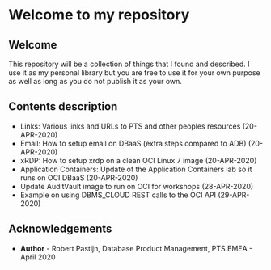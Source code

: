 # Welcome to my repository #

## Welcome ##

This repository will be a collection of things that I found and described. I use it as my personal library but you are free to use it for your own purpose as well as long as you do not publish it as your own.

## Contents description

- Links: Various links and URLs to PTS and other peoples resources (20-APR-2020)
- Email: How to setup email on DBaaS (extra steps compared to ADB) (20-APR-2020)
- xRDP: How to setup xrdp on a clean OCI Linux 7 image (20-APR-2020)
- Application Containers: Update of the Application Containers lab so it runs on OCI DBaaS (20-APR-2020)
- Update AuditVault image to run on OCI for workshops (28-APR-2020)
- Example on using DBMS_CLOUD REST calls to the OCI API (29-APR-2020)

## Acknowledgements

- **Author** - Robert Pastijn, Database Product Management, PTS EMEA - April 2020